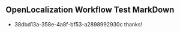 ## OpenLocalization Workflow Test MarkDown
* 38dbd13a-358e-4a8f-bf53-a2898992930c thanks!

<!--HONumber=Aug16_HO3-->


